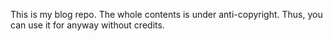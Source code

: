This is my blog repo. The whole contents is under anti-copyright. Thus, you can use it for anyway without credits. 
